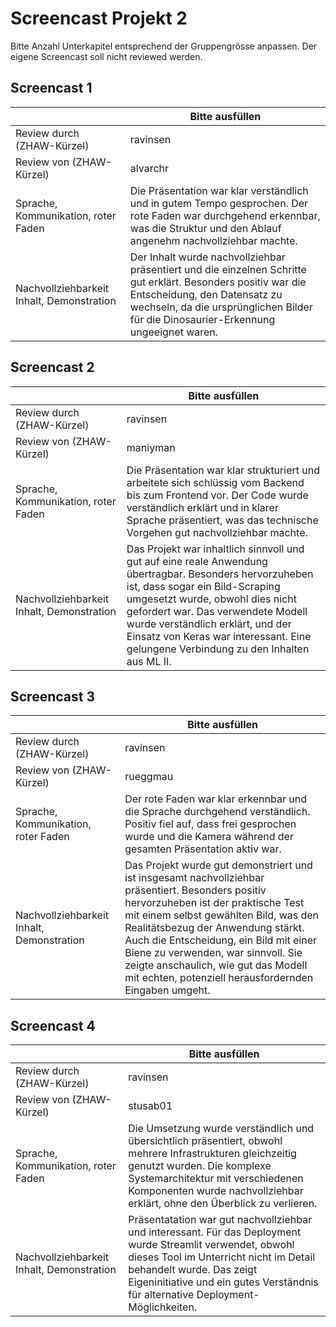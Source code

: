 ﻿# Screencast Projekt 2

Bitte Anzahl Unterkapitel entsprechend der Gruppengrösse anpassen. Der eigene Screencast soll nicht reviewed werden.

## Screencast 1

|       | Bitte ausfüllen |
|-------|-----------------|
| Review durch (ZHAW-Kürzel) |  ravinsen          |
| Review von (ZHAW-Kürzel) |     alvarchr       |
| Sprache, Kommunikation, roter Faden | Die Präsentation war klar verständlich und in gutem Tempo gesprochen. Der rote Faden war durchgehend erkennbar, was die Struktur und den Ablauf angenehm nachvollziehbar machte. |
| Nachvollziehbarkeit Inhalt, Demonstration | Der Inhalt wurde nachvollziehbar präsentiert und die einzelnen Schritte gut erklärt. Besonders positiv war die Entscheidung, den Datensatz zu wechseln, da die ursprünglichen Bilder für die Dinosaurier-Erkennung ungeeignet waren. |

## Screencast 2

|       | Bitte ausfüllen |
|-------|-----------------|
| Review durch (ZHAW-Kürzel) |   ravinsen         |
| Review von (ZHAW-Kürzel) |   maniyman         |
| Sprache, Kommunikation, roter Faden | Die Präsentation war klar strukturiert und arbeitete sich schlüssig vom Backend bis zum Frontend vor. Der Code wurde verständlich erklärt und in klarer Sprache präsentiert, was das technische Vorgehen gut nachvollziehbar machte.  |
| Nachvollziehbarkeit Inhalt, Demonstration | Das Projekt war inhaltlich sinnvoll und gut auf eine reale Anwendung übertragbar. Besonders hervorzuheben ist, dass sogar ein Bild-Scraping umgesetzt wurde, obwohl dies nicht gefordert war. Das verwendete Modell wurde verständlich erklärt, und der Einsatz von Keras war interessant. Eine gelungene Verbindung zu den Inhalten aus ML II. |

## Screencast 3

|       | Bitte ausfüllen |
|-------|-----------------|
| Review durch (ZHAW-Kürzel) |  ravinsen         |
| Review von (ZHAW-Kürzel) |   rueggmau          |
| Sprache, Kommunikation, roter Faden | Der rote Faden war klar erkennbar und die Sprache durchgehend verständlich. Positiv fiel auf, dass frei gesprochen wurde und die Kamera während der gesamten Präsentation aktiv war.  |
| Nachvollziehbarkeit Inhalt, Demonstration | Das Projekt wurde gut demonstriert und ist insgesamt nachvollziehbar präsentiert. Besonders positiv hervorzuheben ist der praktische Test mit einem selbst gewählten Bild, was den Realitätsbezug der Anwendung stärkt. Auch die Entscheidung, ein Bild mit einer Biene zu verwenden, war sinnvoll. Sie zeigte anschaulich, wie gut das Modell mit echten, potenziell herausfordernden Eingaben umgeht. |

## Screencast 4

|       | Bitte ausfüllen |
|-------|-----------------|
| Review durch (ZHAW-Kürzel) |   ravinsen        |
| Review von (ZHAW-Kürzel) |    stusab01         |
| Sprache, Kommunikation, roter Faden | Die Umsetzung wurde verständlich und übersichtlich präsentiert, obwohl mehrere Infrastrukturen gleichzeitig genutzt wurden. Die komplexe Systemarchitektur mit verschiedenen Komponenten wurde nachvollziehbar erklärt, ohne den Überblick zu verlieren. |
| Nachvollziehbarkeit Inhalt, Demonstration | Präsentatation war gut nachvollziehbar und interessant. Für das Deployment wurde Streamlit verwendet, obwohl dieses Tool im Unterricht nicht im Detail behandelt wurde. Das zeigt Eigeninitiative und ein gutes Verständnis für alternative Deployment-Möglichkeiten. |
